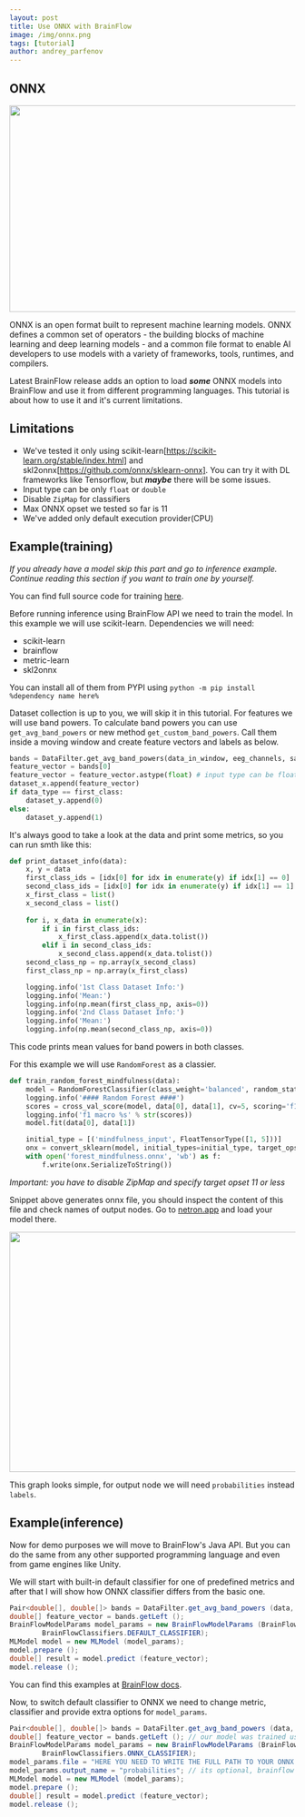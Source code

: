 ```yaml
---
layout: post
title: Use ONNX with BrainFlow
image: /img/onnx.png
tags: [tutorial]
author: andrey_parfenov
---
```



## ONNX

<div style="text-align: center">
    <a href="https://github.com/microsoft/onnxruntime" title="onnxruntime" target="_blank" align="center">
        <img width="800" height="364" src="https://live.staticflickr.com/65535/52135104199_f931a023f1_c.jpg">
    </a>
</div>

ONNX is an open format built to represent machine learning models. ONNX defines a common set of operators - the building blocks of machine learning and deep learning models - and a common file format to enable AI developers to use models with a variety of frameworks, tools, runtimes, and compilers.

Latest BrainFlow release adds an option to load ***some*** ONNX models into BrainFlow and use it from different programming languages. This tutorial is about how to use it and it's current limitations.

## Limitations

* We've tested it only using scikit-learn[https://scikit-learn.org/stable/index.html] and skl2onnx[https://github.com/onnx/sklearn-onnx]. You can try it with DL frameworks like Tensorflow, but ***maybe*** there will be some issues.
* Input type can be only `float` or `double`
* Disable `ZipMap` for classifiers
* Max ONNX opset we tested so far is 11
* We've added only default execution provider(CPU)

## Example(training)

*If you already have a model skip this part and go to inference example. Continue reading this section if you want to train one by yourself.*

You can find full source code for training [here](https://github.com/brainflow-dev/brainflow/blob/master/src/ml/train/train_classifiers.py).

Before running inference using BrainFlow API we need to train the model. In this example we will use scikit-learn. Dependencies we will need:

* scikit-learn
* brainflow
* metric-learn
* skl2onnx

You can install all of them from PYPI using `python -m pip install %dependency name here%`

Dataset collection is up to you, we will skip it in this tutorial. For features we will use band powers.
To calculate band powers you can use `get_avg_band_powers` or new method `get_custom_band_powers`. Call them inside a moving window and create feature vectors and labels as below.


```python
bands = DataFilter.get_avg_band_powers(data_in_window, eeg_channels, sampling_rate, True)
feature_vector = bands[0]
feature_vector = feature_vector.astype(float) # input type can be float or double, float is recommended because some ONNX operators work better with floats
dataset_x.append(feature_vector)
if data_type == first_class:
    dataset_y.append(0)
else:
    dataset_y.append(1)

```

It's always good to take a look at the data and print some metrics, so you can run smth like this:

```python
def print_dataset_info(data):
    x, y = data
    first_class_ids = [idx[0] for idx in enumerate(y) if idx[1] == 0]
    second_class_ids = [idx[0] for idx in enumerate(y) if idx[1] == 1]
    x_first_class = list()
    x_second_class = list()
    
    for i, x_data in enumerate(x):
        if i in first_class_ids:
            x_first_class.append(x_data.tolist())
        elif i in second_class_ids:
            x_second_class.append(x_data.tolist())
    second_class_np = np.array(x_second_class)
    first_class_np = np.array(x_first_class)

    logging.info('1st Class Dataset Info:')
    logging.info('Mean:')
    logging.info(np.mean(first_class_np, axis=0))
    logging.info('2nd Class Dataset Info:')
    logging.info('Mean:')
    logging.info(np.mean(second_class_np, axis=0))

```

This code prints mean values for band powers in both classes.

For this example we will use `RandomForest` as a classier.

```python
def train_random_forest_mindfulness(data):
    model = RandomForestClassifier(class_weight='balanced', random_state=1, n_jobs=8, n_estimators=200)
    logging.info('#### Random Forest ####')
    scores = cross_val_score(model, data[0], data[1], cv=5, scoring='f1_macro', n_jobs=8)
    logging.info('f1 macro %s' % str(scores))
    model.fit(data[0], data[1])

    initial_type = [('mindfulness_input', FloatTensorType([1, 5]))]
    onx = convert_sklearn(model, initial_types=initial_type, target_opset=11, options={type(model): {'zipmap': False}})
    with open('forest_mindfulness.onnx', 'wb') as f:
        f.write(onx.SerializeToString())

```

*Important: you have to disable ZipMap and specify target opset 11 or less*

Snippet above generates onnx file, you should inspect the content of this file and check names of output nodes. Go to [netron.app](https://netron.app/) and load your model there. 

<div style="text-align: center">
    <a href="https://github.com/microsoft/onnxruntime" title="onnxruntime" target="_blank" align="center">
        <img width="800" height="423" src="https://live.staticflickr.com/65535/52135054088_c30c5ee1b1_c.jpg">
    </a>
</div>

This graph looks simple, for output node we will need `probabilities` instead `labels`.

## Example(inference)

Now for demo purposes we will move to BrainFlow's Java API. But you can do the same from any other supported programming language and even from game engines like Unity.

We will start with built-in default classifier for one of predefined metrics and after that I will show how ONNX classifier differs from the basic one.

```java
Pair<double[], double[]> bands = DataFilter.get_avg_band_powers (data, eeg_channels, sampling_rate, true);
double[] feature_vector = bands.getLeft ();
BrainFlowModelParams model_params = new BrainFlowModelParams (BrainFlowMetrics.MINDFULNESS,
        BrainFlowClassifiers.DEFAULT_CLASSIFIER);
MLModel model = new MLModel (model_params);
model.prepare ();
double[] result = model.predict (feature_vector);
model.release ();
```

You can find this examples at [BrainFlow docs](https://brainflow.readthedocs.io/en/stable/Examples.html).

Now, to switch default classifier to ONNX we need to change metric, classifier and provide extra options for `model_params`.

```java
Pair<double[], double[]> bands = DataFilter.get_avg_band_powers (data, eeg_channels, sampling_rate, true);
double[] feature_vector = bands.getLeft (); // our model was trained using float type but BrainFlow can also handle double values
BrainFlowModelParams model_params = new BrainFlowModelParams (BrainFlowMetrics.USER_DEFINED,
        BrainFlowClassifiers.ONNX_CLASSIFIER);
model_params.file = "HERE YOU NEED TO WRITE THE FULL PATH TO YOUR ONNX MODEL";
model_params.output_name = "probabilities"; // its optional, brainflow can autodiscover some output nodes but its recommended to provide manually
MLModel model = new MLModel (model_params);
model.prepare ();
double[] result = model.predict (feature_vector);
model.release ();
```
